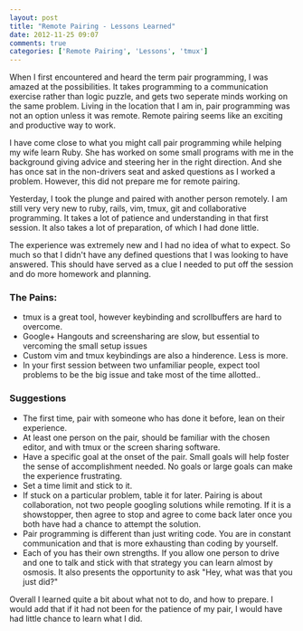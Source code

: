 ```yaml
---
layout: post
title: "Remote Pairing - Lessons Learned"
date: 2012-11-25 09:07
comments: true
categories: ['Remote Pairing', 'Lessons', 'tmux']
---
```

When I first encountered and heard the term pair programming, I was amazed at the possibilities.  It takes programming to a communication exercise rather than logic puzzle, and gets two seperate minds working on the same problem.  Living in the location that I am in, pair programming was not an option unless it was remote.  Remote pairing seems like an exciting and productive way to work.

I have come close to what you might call pair programming while helping my wife learn Ruby.  She has worked on some small programs with me in the background giving advice and steering her in the right direction.  And she has once sat in the non-drivers seat and asked questions as I worked a problem.  However, this did not prepare me for remote pairing.

<!-- More -->

Yesterday, I took the plunge and paired with another person remotely. I am still very very new to ruby, rails, vim, tmux, git and collaborative programming.  It takes a lot of patience and understanding in that first session. It also takes a lot of preparation, of which I had done little.

The experience was extremely new and I had no idea of what to expect.  So much so that I didn't have any defined questions that I was looking to have answered.  This should have served as a clue I needed to put off the session and do more homework and planning.

### The Pains:

* tmux is a great tool, however keybinding and scrollbuffers are hard to overcome.
* Google+ Hangouts and screensharing are slow, but essential to vercoming the small setup issues
* Custom vim and tmux keybindings are also a hinderence. Less is more.
* In your first session between two unfamiliar people, expect tool problems to be the big issue and take most of the time allotted..

### Suggestions
* The first time, pair with someone who has done it before, lean on their experience.
* At least one person on the pair, should be familiar with the chosen editor, and with tmux or the screen sharing software.
* Have a specific goal at the onset of the pair.  Small goals will help foster the sense of accomplishment needed.  No goals or large goals can make the experience frustrating.
* Set a time limit and stick to it.
* If stuck on a particular problem, table it for later. Pairing is about collaboration, not two people googling solutions while remoting.  If it is a showstopper, then agree to stop and agree to come back later once you both have had a chance to attempt the solution.
* Pair programming is different than just writing code.  You are in constant communication and that is more exhausting than coding by yourself.
* Each of you has their own strengths.  If you allow one person to drive and one to talk and stick with that strategy you can learn almost by osmosis.  It also presents the opportunity to ask "Hey, what was that you just did?"

Overall I learned quite a bit about what not to do, and how to prepare. I would add that if it had not been for the patience of my pair, I would have had little chance to learn what I did.

